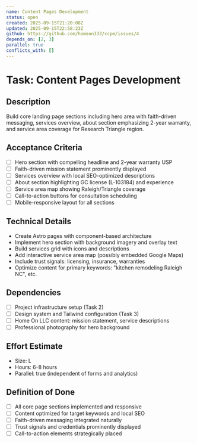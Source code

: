 ```yaml
---
name: Content Pages Development
status: open
created: 2025-09-15T21:20:08Z
updated: 2025-09-15T22:58:23Z
github: https://github.com/homeon333/ccpm/issues/4
depends_on: [2, 3]
parallel: true
conflicts_with: []
---
```


# Task: Content Pages Development

## Description
Build core landing page sections including hero area with faith-driven messaging, services overview, about section emphasizing 2-year warranty, and service area coverage for Research Triangle region.

## Acceptance Criteria
- [ ] Hero section with compelling headline and 2-year warranty USP
- [ ] Faith-driven mission statement prominently displayed
- [ ] Services overview with local SEO-optimized descriptions
- [ ] About section highlighting GC license (L-103184) and experience
- [ ] Service area map showing Raleigh/Triangle coverage
- [ ] Call-to-action buttons for consultation scheduling
- [ ] Mobile-responsive layout for all sections

## Technical Details
- Create Astro pages with component-based architecture
- Implement hero section with background imagery and overlay text
- Build services grid with icons and descriptions
- Add interactive service area map (possibly embedded Google Maps)
- Include trust signals: licensing, insurance, warranties
- Optimize content for primary keywords: "kitchen remodeling Raleigh NC", etc.

## Dependencies
- [ ] Project infrastructure setup (Task 2)
- [ ] Design system and Tailwind configuration (Task 3)
- [ ] Home On LLC content: mission statement, service descriptions
- [ ] Professional photography for hero background

## Effort Estimate
- Size: L
- Hours: 6-8 hours
- Parallel: true (independent of forms and analytics)

## Definition of Done
- [ ] All core page sections implemented and responsive
- [ ] Content optimized for target keywords and local SEO
- [ ] Faith-driven messaging integrated naturally
- [ ] Trust signals and credentials prominently displayed
- [ ] Call-to-action elements strategically placed
